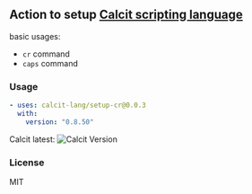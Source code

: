 ## Action to setup [Calcit scripting language](https://calcit-lang.org/)

basic usages:

- `cr` command
- `caps` command

### Usage

```yml
- uses: calcit-lang/setup-cr@0.0.3
  with:
    version: "0.8.50"
```

Calcit latest: ![Calcit Version](https://img.shields.io/github/v/release/calcit-lang/calcit)

### License

MIT
